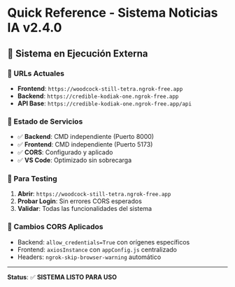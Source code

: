 # Quick Reference - Sistema Noticias IA v2.4.0

## 🚀 Sistema en Ejecución Externa

### 📍 URLs Actuales
- **Frontend**: `https://woodcock-still-tetra.ngrok-free.app`
- **Backend**: `https://credible-kodiak-one.ngrok-free.app`
- **API Base**: `https://credible-kodiak-one.ngrok-free.app/api`

### 🔧 Estado de Servicios
- ✅ **Backend**: CMD independiente (Puerto 8000)
- ✅ **Frontend**: CMD independiente (Puerto 5173)
- ✅ **CORS**: Configurado y aplicado
- ✅ **VS Code**: Optimizado sin sobrecarga

### 🎯 Para Testing
1. **Abrir**: `https://woodcock-still-tetra.ngrok-free.app`
2. **Probar Login**: Sin errores CORS esperados
3. **Validar**: Todas las funcionalidades del sistema

### 📝 Cambios CORS Aplicados
- Backend: `allow_credentials=True` con orígenes específicos
- Frontend: `axiosInstance` con `appConfig.js` centralizado
- Headers: `ngrok-skip-browser-warning` automático

---
**Status**: ✅ **SISTEMA LISTO PARA USO**